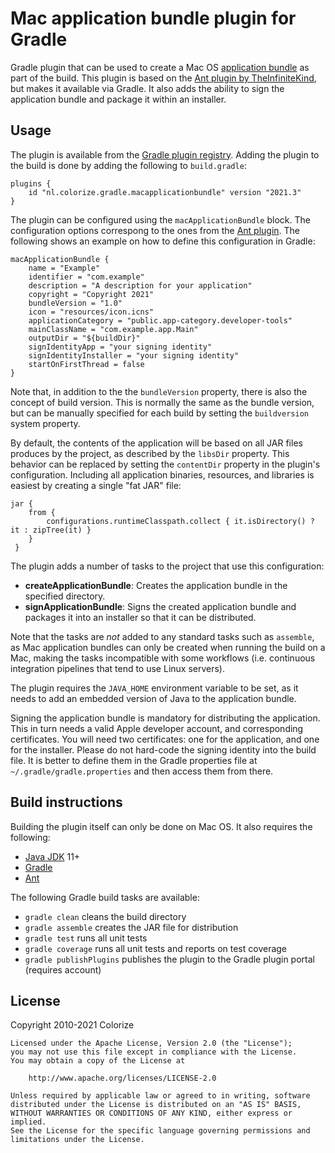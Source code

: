 Mac application bundle plugin for Gradle
========================================

Gradle plugin that can be used to create a Mac OS
[application bundle](https://en.wikipedia.org/wiki/Bundle_%28macOS%29) as part of the build. 
This plugin is based on the [Ant plugin by TheInfiniteKind](https://github.com/TheInfiniteKind/appbundler), 
but makes it available via Gradle. It also adds the ability to sign the application bundle and
package it within an installer.

Usage
-----

The plugin is available from the [Gradle plugin registry](https://plugins.gradle.org). Adding the
plugin to the build is done by adding the following to `build.gradle`:

    plugins {
        id "nl.colorize.gradle.macapplicationbundle" version "2021.3"
    }
    
The plugin can be configured using the `macApplicationBundle` block. The configuration
options correspong to the ones from the [Ant plugin](https://github.com/TheInfiniteKind/appbundler).
The following shows an example on how to define this configuration in Gradle:

    macApplicationBundle {
        name = "Example"
        identifier = "com.example"
        description = "A description for your application"
        copyright = "Copyright 2021"
        bundleVersion = "1.0"
        icon = "resources/icon.icns"
        applicationCategory = "public.app-category.developer-tools"
        mainClassName = "com.example.app.Main"
        outputDir = "${buildDir}"
        signIdentityApp = "your signing identity"
        signIdentityInstaller = "your signing identity"
        startOnFirstThread = false
    }
    
Note that, in addition to the the `bundleVersion` property, there is also the concept of build
version. This is normally the same as the bundle version, but can be manually specified for each
build by setting the `buildversion` system property. 
    
By default, the contents of the application will be based on all JAR files produces by the project,
as described by the `libsDir` property. This behavior can be replaced by setting the `contentDir`
property in the plugin's configuration. Including all application binaries, resources, and
libraries is easiest by creating a single "fat JAR" file:

    jar {
        from {
            configurations.runtimeClasspath.collect { it.isDirectory() ? it : zipTree(it) }
        }
     }
    
The plugin adds a number of tasks to the project that use this configuration:

- **createApplicationBundle**: Creates the application bundle in the specified directory.
- **signApplicationBundle**: Signs the created application bundle and packages it into an installer
  so that it can be distributed. 

Note that the tasks are *not* added to any standard tasks such as `assemble`, as Mac application
bundles can only be created when running the build on a Mac, making the tasks incompatible with
some workflows (i.e. continuous integration pipelines that tend to use Linux servers). 
    
The plugin requires the `JAVA_HOME` environment variable to be set, as it needs to add an embedded
version of Java to the application bundle.

Signing the application bundle is mandatory for distributing the application. This in turn needs
a valid Apple developer account, and corresponding certificates. You will need two certificates:
one for the application, and one for the installer. Please do not hard-code the signing identity
into the build file. It is better to define them in the Gradle properties file at
`~/.gradle/gradle.properties` and then access them from there.   

Build instructions
------------------

Building the plugin itself can only be done on Mac OS. It also requires the following:

- [Java JDK](http://java.oracle.com) 11+
- [Gradle](http://gradle.org)
- [Ant](https://ant.apache.org)

The following Gradle build tasks are available:

- `gradle clean` cleans the build directory
- `gradle assemble` creates the JAR file for distribution
- `gradle test` runs all unit tests
- `gradle coverage` runs all unit tests and reports on test coverage
- `gradle publishPlugins` publishes the plugin to the Gradle plugin portal (requires account)
  
License
-------

Copyright 2010-2021 Colorize

    Licensed under the Apache License, Version 2.0 (the "License");
    you may not use this file except in compliance with the License.
    You may obtain a copy of the License at

        http://www.apache.org/licenses/LICENSE-2.0

    Unless required by applicable law or agreed to in writing, software
    distributed under the License is distributed on an "AS IS" BASIS,
    WITHOUT WARRANTIES OR CONDITIONS OF ANY KIND, either express or implied.
    See the License for the specific language governing permissions and
    limitations under the License.
